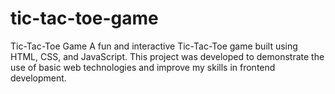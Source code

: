 # tic-tac-toe-game
Tic-Tac-Toe Game A fun and interactive Tic-Tac-Toe game built using HTML, CSS, and JavaScript. This project was developed to demonstrate the use of basic web technologies and improve my skills in frontend development.
